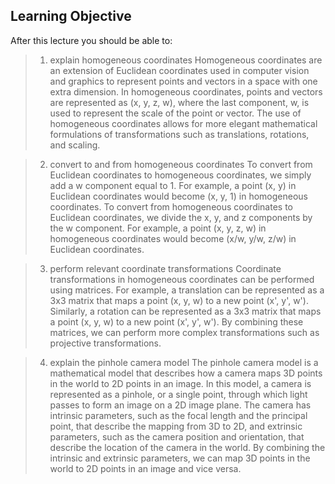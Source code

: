 ## Learning Objective
After this lecture you should be able to:
> 1. explain homogeneous coordinates
Homogeneous coordinates are an extension of Euclidean coordinates used in computer vision and graphics to represent points and vectors in a space with one extra dimension. In homogeneous coordinates, points and vectors are represented as (x, y, z, w), where the last component, w, is used to represent the scale of the point or vector. The use of homogeneous coordinates allows for more elegant mathematical formulations of transformations such as translations, rotations, and scaling.


> 2. convert to and from homogeneous coordinates
To convert from Euclidean coordinates to homogeneous coordinates, we simply add a w component equal to 1. For example, a point (x, y) in Euclidean coordinates would become (x, y, 1) in homogeneous coordinates. To convert from homogeneous coordinates to Euclidean coordinates, we divide the x, y, and z components by the w component. For example, a point (x, y, z, w) in homogeneous coordinates would become (x/w, y/w, z/w) in Euclidean coordinates.

> 3. perform relevant coordinate transformations
Coordinate transformations in homogeneous coordinates can be performed using matrices. For example, a translation can be represented as a 3x3 matrix that maps a point (x, y, w) to a new point (x', y', w'). Similarly, a rotation can be represented as a 3x3 matrix that maps a point (x, y, w) to a new point (x', y', w'). By combining these matrices, we can perform more complex transformations such as projective transformations.

> 4. explain the pinhole camera model
The pinhole camera model is a mathematical model that describes how a camera maps 3D points in the world to 2D points in an image. In this model, a camera is represented as a pinhole, or a single point, through which light passes to form an image on a 2D image plane. The camera has intrinsic parameters, such as the focal length and the principal point, that describe the mapping from 3D to 2D, and extrinsic parameters, such as the camera position and orientation, that describe the location of the camera in the world. By combining the intrinsic and extrinsic parameters, we can map 3D points in the world to 2D points in an image and vice versa.